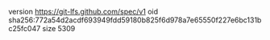 version https://git-lfs.github.com/spec/v1
oid sha256:772a54d2acdf693949fdd59180b825f6d978a7e65550f227e6bc131bc25fc047
size 5309
